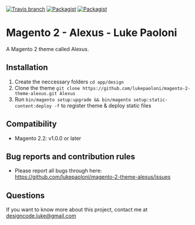 [![Travis branch](https://img.shields.io/travis/SnowdogApps/magento2-theme-blank-sass/master.svg)](https://travis-ci.org/SnowdogApps/magento2-theme-blank-sass) [![Packagist](https://img.shields.io/packagist/v/snowdog/theme-blank-sass.svg)](https://packagist.org/packages/snowdog/theme-blank-sass) [![Packagist](https://img.shields.io/packagist/dt/snowdog/theme-blank-sass.svg)](https://packagist.org/packages/snowdog/theme-blank-sass)
# Magento 2 - Alexus - Luke Paoloni

A Magento 2 theme called Alexus.

## Installation
1. Create the neccessary folders `cd app/design`
2. Clone the theme `git clone https://github.com/lukepaoloni/magento-2-theme-alexus.git Alexus`
3. Run `bin/magento setup:upgrade && bin/magento setup:static-content:deploy -f` to register theme & deploy static files

## Compatibility
* Magento 2.2: v1.0.0 or later

## Bug reports and contribution rules
- Please report all bugs through here: https://github.com/lukepaoloni/magento-2-theme-alexus/issues

## Questions
If you want to know more about this project, contact me at designcode.luke@gmail.com
